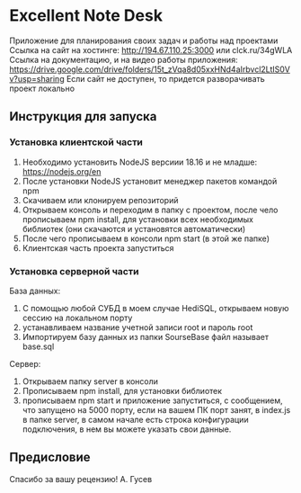 # Excellent Note Desk

Приложение для планирования своих задач и работы над проектами  
Ссылка на сайт на хостинге: http://194.67.110.25:3000 или clck.ru/34gWLA
Ссылка на документацию, и на видео работы приложения: https://drive.google.com/drive/folders/15t_zVqa8d05xxHNd4aIrbvcl2LtIS0Vv?usp=sharing
Если сайт не доступен, то придется разворачивать проект локально

## Инструкция для запуска

### Установка клиентской части

1. Необходимо установить NodeJS версиии 18.16 и не младше: https://nodejs.org/en
2. После установки NodeJS установит менеджер пакетов командой npm
3. Скачиваем или клонируем репозиторий
4. Открываем консоль и переходим в папку с проектом, после чело прописываем npm install, для установки всех необходимых библиотек (они скачаются и установятся автоматически)
5. После чего прописываем в консоли npm start (в этой же папке)
6. Клиентская часть проекта запуститься

### Установка серверной части

База данных:

1. С помощью любой СУБД в моем случае HediSQL, открываем новую сессию на локальном порту
2. устанавливаем название учетной записи root и пароль root
3. Импортируем базу данных из папки SourseBase файл называет base.sql

Сервер:

1. Открываем папку server в консоли
2. Прописываем npm install, для установки библиотек
3. прописываем npm start и приложение запуститься, с сообщением, что запущено на 5000 порту, если на вашем ПК порт занят, в index.js в папке server, в самом начале есть строка конфигурации подключения, в нем вы можете указать свои данные.

## Предисловие

Спасибо за вашу рецензию! А. Гусев
